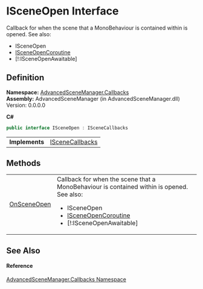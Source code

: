 # ISceneOpen Interface


Callback for when the scene that a MonoBehaviour is contained within is opened. See also: <ul><li>ISceneOpen</li><li><a href="T_AdvancedSceneManager_Callbacks_ISceneOpenCoroutine.md">ISceneOpenCoroutine</a></li><li>[!:ISceneOpenAwaitable]</li></ul>





## Definition
**Namespace:** <a href="N_AdvancedSceneManager_Callbacks.md">AdvancedSceneManager.Callbacks</a>  
**Assembly:** AdvancedSceneManager (in AdvancedSceneManager.dll) Version: 0.0.0.0

**C#**
``` C#
public interface ISceneOpen : ISceneCallbacks
```

<table><tr><td><strong>Implements</strong></td><td><a href="T_AdvancedSceneManager_Callbacks_ISceneCallbacks.md">ISceneCallbacks</a></td></tr>
</table>



## Methods
<table>
<tr>
<td><a href="M_AdvancedSceneManager_Callbacks_ISceneOpen_OnSceneOpen.md">OnSceneOpen</a></td>
<td>Callback for when the scene that a MonoBehaviour is contained within is opened. See also: <ul><li>ISceneOpen</li><li><a href="T_AdvancedSceneManager_Callbacks_ISceneOpenCoroutine.md">ISceneOpenCoroutine</a></li><li>[!:ISceneOpenAwaitable]</li></ul>

</td></tr>
</table>

## See Also


#### Reference
<a href="N_AdvancedSceneManager_Callbacks.md">AdvancedSceneManager.Callbacks Namespace</a>  
